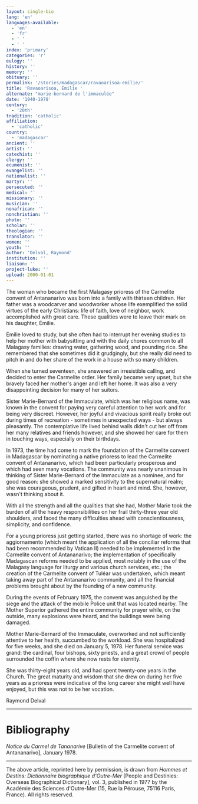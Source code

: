 ```yaml
---
layout: single-bio
lang: 'en'
languages-available:
  - 'en'
  - 'fr'
  - ' '
  - ' '
index: 'primary'
categories: 'r'
eulogy: ''
history: ''
memory: ''
obituary: ''
permalink: '/stories/madagascar/ravaoarisoa-emilie/'
title: 'Ravaoarisoa, Émilie '
alternate: "marie-bernard de l'immaculée"
date: '1940-1978'
century:
  - '20th'
tradition: 'catholic'
affiliation:
  - 'catholic'
country:
  - 'madagascar'
ancient: ''
artist: ''
catechist: ''
clergy: ''
ecumenist: ''
evangelist: ''
nationalist: ''
martyr: ''
persecuted: ''
medical: ''
missionary: ''
musician: ''
nonafrican: ''
nonchristian: ''
photo: ''
scholar: ''
theologian: ''
translator: ''
women: ''
youth: ''
author: 'Delval, Raymond'
institution: ''
liaison: ''
project-luke: ''
upload: 2000-01-01
---
```



The woman who became the first Malagasy prioress of the Carmelite convent of Antananarivo was born into a family with thirteen children. Her father was a woodcarver and woodworker whose life exemplified the solid virtues of the early Christians: life of faith, love of neighbor, work accomplished with great care. These qualities were to leave their mark on his daughter, Émilie.

Émilie loved to study, but she often had to interrupt her evening studies to help her mother with babysitting and with the daily chores common to all Malagasy families: drawing water, gathering wood, and pounding rice. She remembered that she sometimes did it grudgingly, but she really did need to pitch in and do her share of the work in a house with so many children.

When she turned seventeen, she answered an irresistible calling, and decided to enter the Carmelite order. Her family became very upset, but she bravely faced her mother's anger and left her home. It was also a very disappointing decision for many of her suitors.

Sister Marie-Bernard of the Immaculate, which was her religious name, was known in the convent for paying very careful attention to her work and for being very discreet. However, her joyful and vivacious spirit really broke out during times of recreation - sometimes in unexpected ways - but always pleasantly. The contemplative life lived behind walls didn't cut her off from her many relatives and friends however, and she showed her care for them in touching ways, especially on their birthdays.

In 1973, the time had come to mark the foundation of the Carmelite convent in Madagascar by nominating a native prioress to lead the Carmelite convent of Antananarivo, which had been particularly prosperous and which had seen many vocations. The community was nearly unanimous in thinking of Sister Marie-Bernard of the Immaculate as a nominee, and for good reason: she showed a marked sensitivity to the supernatural realm; she was courageous, prudent, and gifted in heart and mind. She, however, wasn't thinking about it.

With all the strength and all the qualities that she had, Mother Marie took the burden of all the heavy responsibilities on her frail thirty-three year old shoulders, and faced the many difficulties ahead with conscientiousness, simplicity, and confidence.

For a young prioress just getting started, there was no shortage of work: the aggiornamento (which meant the application of all the conciliar reforms that had been recommended by Vatican II) needed to be implemented in the Carmelite convent of Antananarivo; the implementation of specifically Madagascan reforms needed to be applied, most notably in the use of the Malagasy language for liturgy and various church services, etc.; the creation of the Carmelite convent of Tuléar was undertaken, which meant taking away part of the Antananarivo community, and all the financial problems brought about by the founding of a new community.

During the events of February 1975, the convent was anguished by the siege and the attack of the mobile Police unit that was located nearby. The Mother Superior gathered the entire community for prayer while, on the outside, many explosions were heard, and the buildings were being damaged.

Mother Marie-Bernard of the Immaculate, overworked and not sufficiently attentive to her health, succumbed to the workload. She was hospitalized for five weeks, and she died on January 5, 1978. Her funeral service was grand: the cardinal, four bishops, sixty priests, and a great crowd of people surrounded the coffin where she now rests for eternity.

She was thirty-eight years old, and had spent twenty-one years in the Church. The great maturity and wisdom that she drew on during her five years as a prioress were indicative of the long career she might well have enjoyed, but this was not to be her vocation.

Raymond Delval

---

# Bibliography

*Notice du Carmel de Tananarive* [Bulletin of the Carmelite convent of Antananarivo], January 1978.

---

The above article, reprinted here by permission, is drawn from *Hommes et Destins: Dictionnaire biographique d'Outre-Mer* [People and Destinies: Overseas Biographical Dictionary], vol. 3, published in 1977 by the Académie des Sciences d'Outre-Mer (15, Rue la Pérouse, 75116 Paris, France). All rights reserved.
